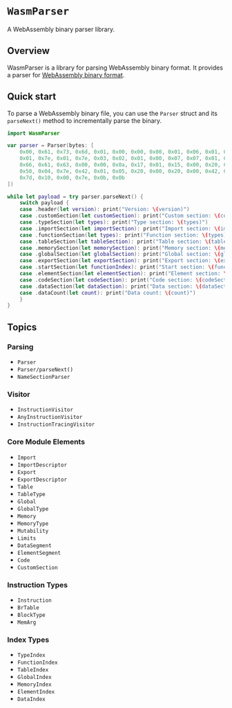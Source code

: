 # ``WasmParser``

A WebAssembly binary parser library.

## Overview

WasmParser is a library for parsing WebAssembly binary format. It provides a parser for [WebAssembly binary format](https://webassembly.github.io/spec/core/binary/index.html).


## Quick start

To parse a WebAssembly binary file, you can use the `Parser` struct and its `parseNext()` method to incrementally parse the binary.

```swift
import WasmParser

var parser = Parser(bytes: [
    0x00, 0x61, 0x73, 0x6d, 0x01, 0x00, 0x00, 0x00, 0x01, 0x06, 0x01, 0x60,
    0x01, 0x7e, 0x01, 0x7e, 0x03, 0x02, 0x01, 0x00, 0x07, 0x07, 0x01, 0x03,
    0x66, 0x61, 0x63, 0x00, 0x00, 0x0a, 0x17, 0x01, 0x15, 0x00, 0x20, 0x00,
    0x50, 0x04, 0x7e, 0x42, 0x01, 0x05, 0x20, 0x00, 0x20, 0x00, 0x42, 0x01,
    0x7d, 0x10, 0x00, 0x7e, 0x0b, 0x0b
])

while let payload = try parser.parseNext() {
    switch payload {
    case .header(let version): print("Version: \(version)")
    case .customSection(let customSection): print("Custom section: \(customSection)")
    case .typeSection(let types): print("Type section: \(types)")
    case .importSection(let importSection): print("Import section: \(importSection)")
    case .functionSection(let types): print("Function section: \(types)")
    case .tableSection(let tableSection): print("Table section: \(tableSection)")
    case .memorySection(let memorySection): print("Memory section: \(memorySection)")
    case .globalSection(let globalSection): print("Global section: \(globalSection)")
    case .exportSection(let exportSection): print("Export section: \(exportSection)")
    case .startSection(let functionIndex): print("Start section: \(functionIndex)")
    case .elementSection(let elementSection): print("Element section: \(elementSection)")
    case .codeSection(let codeSection): print("Code section: \(codeSection)")
    case .dataSection(let dataSection): print("Data section: \(dataSection)")
    case .dataCount(let count): print("Data count: \(count)")
    }
}
```

## Topics

### Parsing

- ``Parser``
- ``Parser/parseNext()``
- ``NameSectionParser``

### Visitor

- ``InstructionVisitor``
- ``AnyInstructionVisitor``
- ``InstructionTracingVisitor``


### Core Module Elements

- ``Import``
- ``ImportDescriptor``
- ``Export``
- ``ExportDescriptor``
- ``Table``
- ``TableType``
- ``Global``
- ``GlobalType``
- ``Memory``
- ``MemoryType``
- ``Mutability``
- ``Limits``
- ``DataSegment``
- ``ElementSegment``
- ``Code``
- ``CustomSection``

### Instruction Types

- ``Instruction``
- ``BrTable``
- ``BlockType``
- ``MemArg``

### Index Types

- ``TypeIndex``
- ``FunctionIndex``
- ``TableIndex``
- ``GlobalIndex``
- ``MemoryIndex``
- ``ElementIndex``
- ``DataIndex``
